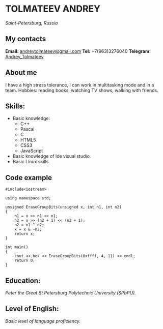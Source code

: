# TOLMATEEV ANDREY #

*Saint-Petersburg, Russia*

## My contacts ##


**Email:** andreytolmateev@gmail.com
**Tel:** +7(963)3276040
**Telegram:** [Andrey_Tolmateev](https://t.me/Andrey_Tolmateev)

## About me ##
I have a high stress tolerance, I can work in multitasking mode and in a team. Hobbies: reading books, watching TV shows, walking with friends.

## Skills: ##
* Basic knowledge: 
    * C++
    * Pascal
    * C
    * HTML5
    * CSS3
    * JavaScript
* Basic knowledge of Ide visual studio.
* Basic Linux skills.

## Code example ##
```
#include<iostream>

using namespace std;

unsigned EraseGroupBits(unsigned x, int n1, int n2)
{
	n1 = x >> n1 << n1;                  			 
	n2 = x >> (n2 + 1) << (n2 + 1);
	n2 = n1 ^ n2;
	x = x & ~n2;
	return x;
}

int main() 
{
	cout << hex << EraseGroupBits(0xffff, 4, 11) << endl;
	return 0;
}
```

## Education: ## 
*Peter the Great St.Petersburg Polytechnic University (SPbPU).*

## Level of English: ## 
*Basic level of language proficiency.*


